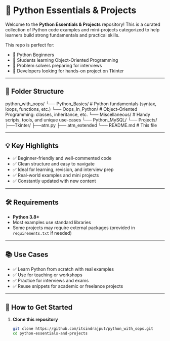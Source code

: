 # 🐍 Python Essentials & Projects

Welcome to the **Python Essentials & Projects** repository! This is a curated collection of Python code examples and mini-projects categorized to help learners build strong fundamentals and practical skills.

This repo is perfect for:

- 📘 Python Beginners
- 🧱 Students learning Object-Oriented Programming
- 🧠 Problem solvers preparing for interviews
- 🚀 Developers looking for hands-on project on Tkinter

---

## 📁 Folder Structure

python_with_oops/
└── Python_Basics/ # Python fundamentals (syntax, loops, functions, etc.)
└── Oops_In_Python/ # Object-Oriented Programming: classes, inheritance, etc.
└── Miscellaneous/ # Handy scripts, tools, and unique use-cases
└── Python_MySQL/
└── Projects/
├──Tkinter/
├──atm.py
├── atm_extended
└── README.md # This file

---

## 💡 Key Highlights

- ✅ Beginner-friendly and well-commented code
- ✅ Clean structure and easy to navigate
- ✅ Ideal for learning, revision, and interview prep
- ✅ Real-world examples and mini projects
- ✅ Constantly updated with new content

---

## 🛠️ Requirements

- **Python 3.8+**
- Most examples use standard libraries
- Some projects may require external packages (provided in `requirements.txt` if needed)

---

## 📚 Use Cases

- ✅ Learn Python from scratch with real examples
- ✅ Use for teaching or workshops
- ✅ Practice for interviews and exams
- ✅ Reuse snippets for academic or freelance projects

---

## 🚀 How to Get Started

1. **Clone this repository**
   ```bash
   git clone https://github.com/itsindrajput/python_with_oops.git
   cd python-essentials-and-projects
   ```
